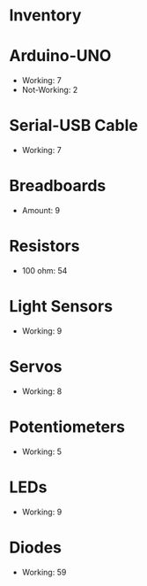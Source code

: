 # Inventory

# Arduino-UNO
* Working: 7
* Not-Working: 2

# Serial-USB Cable
* Working: 7

# Breadboards
* Amount: 9

# Resistors
* 100 ohm: 54

# Light Sensors
* Working: 9

# Servos
* Working: 8

# Potentiometers
* Working: 5

# LEDs
* Working: 9

# Diodes
* Working: 59
